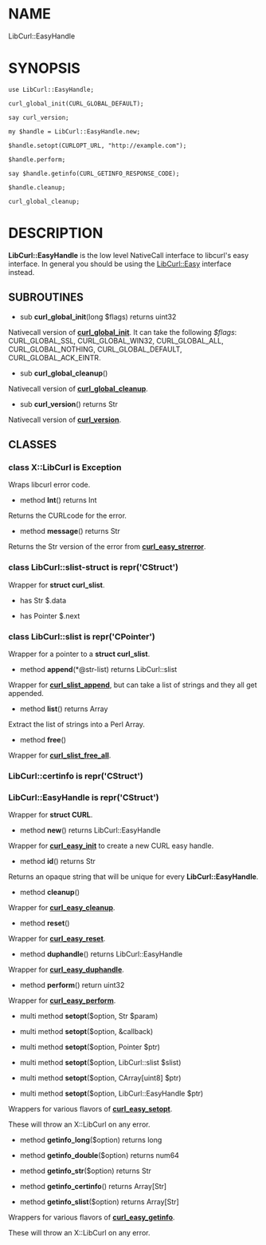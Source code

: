 NAME
====

LibCurl::EasyHandle

SYNOPSIS
========

    use LibCurl::EasyHandle;

    curl_global_init(CURL_GLOBAL_DEFAULT);

    say curl_version;

    my $handle = LibCurl::EasyHandle.new;

    $handle.setopt(CURLOPT_URL, "http://example.com");

    $handle.perform;

    say $handle.getinfo(CURL_GETINFO_RESPONSE_CODE);

    $handle.cleanup;

    curl_global_cleanup;

DESCRIPTION
===========

**LibCurl::EasyHandle** is the low level NativeCall interface to libcurl's easy interface. In general you should be using the [LibCurl::Easy](LibCurl::Easy) interface instead.

SUBROUTINES
-----------

  * sub **curl_global_init**(long $flags) returns uint32

Nativecall version of [**curl_global_init**](https://curl.haxx.se/libcurl/c/curl_global_init.html). It can take the following *$flags*: CURL_GLOBAL_SSL, CURL_GLOBAL_WIN32, CURL_GLOBAL_ALL, CURL_GLOBAL_NOTHING, CURL_GLOBAL_DEFAULT, CURL_GLOBAL_ACK_EINTR.

  * sub **curl_global_cleanup**()

Nativecall version of [**curl_global_cleanup**](https://curl.haxx.se/libcurl/c/curl_global_cleanup.html).

  * sub **curl_version**() returns Str

Nativecall version of [**curl_version**](https://curl.haxx.se/libcurl/c/curl_version.html).

CLASSES
-------

### class **X::LibCurl** is Exception

Wraps libcurl error code.

  * method **Int**() returns Int

Returns the CURLcode for the error.

  * method **message**() returns Str

Returns the Str version of the error from [**curl_easy_strerror**](https://curl.haxx.se/libcurl/c/curl_easy_strerror.html).

### class **LibCurl::slist-struct** is repr('CStruct')

Wrapper for **struct curl_slist**.

  * has Str $.data

  * has Pointer $.next

### class **LibCurl::slist** is repr('CPointer')

Wrapper for a pointer to a **struct curl_slist**.

  * method **append**(*@str-list) returns LibCurl::slist

Wrapper for [**curl_slist_append**](https://curl.haxx.se/libcurl/c/curl_slist_append.html), but can take a list of strings and they all get appended.

  * method **list**() returns Array

Extract the list of strings into a Perl Array.

  * method **free**()

Wrapper for [**curl_slist_free_all**](https://curl.haxx.se/libcurl/c/curl_slist_free_all.html).

### **LibCurl::certinfo** is repr('CStruct')

### **LibCurl::EasyHandle** is repr('CStruct')

Wrapper for **struct CURL**.

  * method **new**() returns LibCurl::EasyHandle

Wrapper for [**curl_easy_init**](https://curl.haxx.se/libcurl/c/curl_easy_init.html) to create a new CURL easy handle.

  * method **id**() returns Str

Returns an opaque string that will be unique for every **LibCurl::EasyHandle**.

  * method **cleanup**()

Wrapper for [**curl_easy_cleanup**](https://curl.haxx.se/libcurl/c/curl_easy_cleanup.html).

  * method **reset**()

Wrapper for [**curl_easy_reset**](https://curl.haxx.se/libcurl/c/curl_easy_reset.html).

  * method **duphandle**() returns LibCurl::EasyHandle

Wrapper for [**curl_easy_duphandle**](https://curl.haxx.se/libcurl/c/curl_easy_duphandle.html).

  * method **perform**() return uint32

Wrapper for [**curl_easy_perform**](https://curl.haxx.se/libcurl/c/curl_easy_perform.html).

  * multi method **setopt**($option, Str $param)

  * multi method **setopt**($option, &callback)

  * multi method **setopt**($option, Pointer $ptr)

  * multi method **setopt**($option, LibCurl::slist $slist)

  * multi method **setopt**($option, CArray[uint8] $ptr)

  * multi method **setopt**($option, LibCurl::EasyHandle $ptr)

Wrappers for various flavors of  [**curl_easy_setopt**](https://curl.haxx.se/libcurl/c/curl_easy_setopt.html).

These will throw an X::LibCurl on any error.

  * method **getinfo_long**($option) returns long

  * method **getinfo_double**($option) returns num64

  * method **getinfo_str**($option) returns Str

  * method **getinfo_certinfo**() returns Array[Str]

  * method **getinfo_slist**($option) returns Array[Str]

Wrappers for various flavors of  [**curl_easy_getinfo**](https://curl.haxx.se/libcurl/c/curl_easy_getinfo.html).

These will throw an X::LibCurl on any error.
